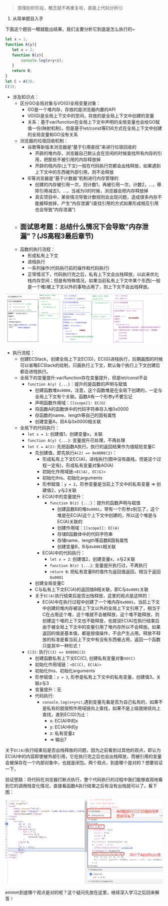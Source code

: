 > 原理剖析阶段，概念就不再重复啦，直接上代码分析:smirk:

1. 从简单题目入手

下面这个题目一眼就能出结果，我们主要分析它到底是怎么执行的~

```javascript
let x = 1;
function A(y){
   let x = 2;
   function B(z){
       console.log(x+y+z);
   }
   return B;
}
let C = A(2);
C(3);
```

- 涉及知识点：
  - 区分GO全局对象与VO(G)全局变量对象：
    - GO是一个堆内存，存放的是浏览器内置的API
    - VO(G)是全局上下文中的空间，存放的是全局上下文中创建的变量
    - 关系：基于var/function在全局上下文中声明的全局变量也会给GO赋值一份(映射机制)，但是基于let/const等ES6方式在全局上下文中创建的全局变量和GO没有关系
  - 浏览器的垃圾回收机制：
    - 谷歌等新版本浏览器是“基于引用查找”来进行垃圾回收的
      - 开辟的堆内存，浏览器自己默认会在空闲的时候查找所有内存的引用，把那些不被引用的内存释放掉
      - 开辟的栈内存(上下文)一般在代码执行完都会出栈释放，如果遇到上下文中的东西被外部引用，则不会释放
    - IE等浏览器是“基于计数器”机制进行内存管理的
      - 创建的内存被引用一次，则计数1，再被引用一次，计数2，...，移除引用减去1，...，当减为0的时候，浏览器会把内存释放掉
      - 真实项目中，某些情况导致计数规则会出现问题，造成很多内存不能被释放掉，产生“内存泄漏”(查找引用的方式如果形成相互引用也会导致“内存泄漏”)
  - 面试思考题：总结什么情况下会导致"内存泄漏"？(JS高程3最后章节)
    - 
  - 函数的执行流程：
    - 形成私有上下文
    - 进栈执行
    - 一系列操作(代码执行前的操作和代码执行)
    - 正常情况下，代码执行完之后，私有上下文会出栈释放，以此来优化栈内存空间；但是有特殊情况，如果当前私有上下文中某个东西(一般是一个堆)被上下文以外的事物占用了，则上下文不会出栈释放。

![](../../images/Network/闭包机制-2.png)


- 执行流程：
  - 创建ECStack，创建全局上下文EC(G)，EC(G)进栈执行，后期画图的时候可以省略ECStack的绘制，只画执行上下文，默认每个执行上下文创建后都会进栈执行。
  - 全局下的变量提升:var/function存在变量提升，但是let/const不会
    - `function A(y) {...}`：提升的是函数的声明与赋值
      - 创建函数堆`0x0000`，注意，这个函数堆是在全局下创建的，一定与全局上下文有个关联。函数A有一个形参y不要忘记
      - 声明函数作用域：`[[scope]]: EC(G)`
      - 将函数A的函数体中的代码字符串存入堆0x0000
      - 存函数的name、length等自己的固有属性
      - 创建变量A，将A与0x0000相关联
  - 全局下的代码执行：
    - `let x = 1`: 创建值1，创建变量x，关联
    - `function A(y) {...}`: 变量提升已处理，不再处理
    - `let C = A(2)`: 先把函数A执行，执行的返回结果作为值赋给变量C
      - 先创建值，即先执行`A(2) => 0x0000(2)`：
        - 形成私有上下文EC(A)，进栈执行(图中没有画栈，但是这个过程一定有)，形成私有变量对象AO(A)
        - 初始化作用域链:`<EC(A), EC(G)>`
        - 初始化this、初始化arguments
        - 形参赋值：`y = 2`，形参变量是当前上下文中的私有变量 => 创建值2，y与2关联
        - EC(A)中的变量提升：
          - `function B(z) {...}`：提升的函数声明与赋值
            - 创建函数B的堆`0x0001`，带有一个形参z别忘了，这个堆是在EC(A)这个上下文中创建的，所以这个堆是与EC(A)关联的
            - 创建作用域：`[[scope]]: EC(A)`
            - 存储B函数体中的代码字符串
            - 存储name、length等函数B固有属性
            - 创建变量B，B与`0x0001`相关联
        - EC(A)中的代码执行：
          - `let x = 2`: 创建值2，创建变量x，x与2关联
          - `function B(z) {...}`: 变量提升执行过，不再执行
          - `return B`: 把私有变量B的值作为返回值返回，相当于返回`0x0001`
      - 创建全局变量C
      - C与私有上下文EC(A)的返回值B相关联，即C与`0x0001`关联
      - 关于`EC(A)`执行结束后是否出栈释放，这里的观点是这样的：
        - EC(A)中在执行过程中创建了一个堆内存`0x0001`，当前上下文中创建的堆内存被该上下文以外的全局上下文引用了，相当于C在占用这个堆，这个堆就不会被释放，这个堆不能释放，则创建这个堆的上下文也不能释放，也就说EC(A)在执行结束后由于被全局上下文中的变量引用了堆内存所以不会释放。如果返回的值是基本值，都是按值操作，不会产生占用。释放不释放的标准是看当前上下文中有没有东西被占用，返回一个函数只是其中一种形式！
    - `C(3)`: 执行`C(3) => 0X0001(3)`
      - 创建函数私有上下文EC(C), 创建私有变量对象`VO(C)`
      - 初始化作用域链：`<EC(C), EC(A)>`
      - 初始化this、初始化arguments
      - 形参赋值：`z = 3`, 形参是私有上下文中的私有变量，创建值3，关联z与3
      - 变量提升：无
      - 代码执行:
        - `console.log(x+y+z)`,遇到变量先看是否为自己私有的，如果不是私有的就按照作用域链向上查找，如果不是上级就继续向上查找，直到EC(G)为止：
          - x: EC(A)中的x
          - y: EC(A)中的y
          - z: 私有变量z
          - => 输出7
  

关于`EC(A)`执行结束后是否出栈释放的问题，因为之前看到过其他的观点，即认为EC(A)中的内容即使被外部引用，它在执行完之后也会出栈释放，而被引用的变量会被保存在一个内部对象中，也就是闭包。两个观点，到底哪个是对的？想要验证一下，

验证思路：将代码在浏览器打断点执行，整个代码执行的过程中我们能够直观地看到它的调用栈变化情况，直接看函数A执行结束之后有没有出栈就可以了。看下图：

![](../../images/Network/释放验证.png)

emmm到底哪个观点是对的呢？这个疑问先放在这里，继续深入学习之后回来解答！

